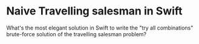 # Naive Travelling salesman in Swift

What's the most elegant solution in Swift to write the "try all combinations" brute-force solution of the travelling salesman problem?
